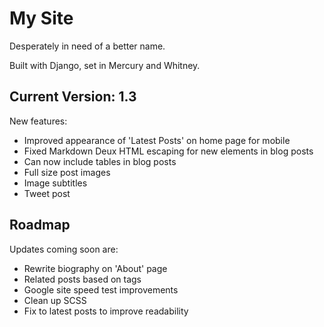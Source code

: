 # My Site

Desperately in need of a better name.

Built with Django, set in Mercury and Whitney.

## Current Version: 1.3

New features:

* Improved appearance of 'Latest Posts' on home page for mobile
* Fixed Markdown Deux HTML escaping for new elements in blog posts
* Can now include tables in blog posts
* Full size post images
* Image subtitles
* Tweet post

## Roadmap

Updates coming soon are:

* Rewrite biography on 'About' page
* Related posts based on tags
* Google site speed test improvements
* Clean up SCSS
* Fix to latest posts to improve readability
